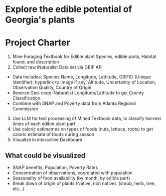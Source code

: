 # Explore the edible potential of Georgia's plants

# Project Charter
1) Mine Foraging Textbook for Edible plant Species, edible parts, Habitat found, and description
2) Collect raw iNaturalist Data set via GBIF API
- Data Includes: Species Name, Longitude, Lattitude, GBIFID (Unique Identifier), hyperlink to Image if any, Altitude, Uncertainty of Location, Observation Quality, Country of Origin
- Reverse Geo-code iNaturalist Longitude/Lattitude to get County Classification
- Combine with SNAP and Poverty data from Atlanta Regional Commission
3) Use LLM for text processing of Mined Textbook data, to classify harvest times of each edible plant part
4) Use caloric estimatnes on types of foods (nuts, lettuce, roots) to get caloric estimate of foods during season
5) Visualize in interactive Dashboard


## What could be visualized
- SNAP benefits, Population, Poverty Rates
- Concentration of observations, coorelated with population
- Seasonality of food availability (by month, by edible part)
- Break down of origin of plants (Native, non native). (shrub, herb, tree, etc...)



